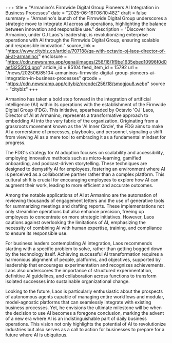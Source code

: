 +++
title = "Armanino's Firmwide Digital Group Pioneers AI Integration in Business Processes"
date = "2025-06-18T06:10:48Z"
draft = false
summary = "Armanino's launch of the Firmwide Digital Group underscores a strategic move to integrate AI across all operations, highlighting the balance between innovation and responsible use."
description = "Discover how Armanino, under OJ Laos's leadership, is revolutionizing enterprise operations with AI through the Firmwide Digital Group, ensuring scalable and responsible innovation."
source_link = "https://www.citybiz.co/article/707188/qa-with-octavio-oj-laos-director-of-ai-at-armanino/"
enclosure = "https://cdn.newsramp.app/genai/images/256/18/1f9be1635ebed10996f0d0aef3255f0d.png"
article_id = 85104
feed_item_id = 15792
url = "/news/202506/85104-armaninos-firmwide-digital-group-pioneers-ai-integration-in-business-processes"
qrcode = "https://cdn.newsramp.app/citybiz/qrcode/256/18/smogjou8.webp"
source = "citybiz"
+++

<p>Armanino has taken a bold step forward in the integration of artificial intelligence (AI) within its operations with the establishment of the Firmwide Digital Group (FDG). This initiative, spearheaded by Octavio 'OJ' Laos, Director of AI at Armanino, represents a transformative approach to embedding AI into the very fabric of the organization. Originating from a grassroots movement known as the 'AI Inner Circle', the FDG aims to make AI a cornerstone of processes, playbooks, and personnel, signaling a shift from viewing AI as a mere tool to embracing it as a fundamental mindset for progress.</p><p>The FDG's strategy for AI adoption focuses on scalability and accessibility, employing innovative methods such as micro-learning, gamified onboarding, and podcast-driven storytelling. These techniques are designed to demystify AI for employees, fostering an environment where AI is perceived as a collaborative partner rather than a complex platform. This cultural shift is crucial for encouraging employees to explore how AI can augment their work, leading to more efficient and accurate outcomes.</p><p>Among the notable applications of AI at Armanino are the automation of reviewing thousands of engagement letters and the use of generative tools for summarizing meetings and drafting reports. These implementations not only streamline operations but also enhance precision, freeing up employees to concentrate on more strategic initiatives. However, Laos cautions against overlooking the limitations of AI, emphasizing the necessity of combining AI with human expertise, training, and compliance to ensure its responsible use.</p><p>For business leaders contemplating AI integration, Laos recommends starting with a specific problem to solve, rather than getting bogged down by the technology itself. Achieving successful AI transformation requires a harmonious alignment of people, platforms, and objectives, supported by leadership that encourages experimentation and recognizes achievements. Laos also underscores the importance of structured experimentation, definitive AI guidelines, and collaboration across functions to transform isolated successes into sustainable organizational change.</p><p>Looking to the future, Laos is particularly enthusiastic about the prospects of autonomous agents capable of managing entire workflows and modular, model-agnostic platforms that can seamlessly integrate with existing business processes. Yet, he envisions the ultimate milestone will be when the decision to use AI becomes a foregone conclusion, marking the advent of a new era where AI is an indistinguishable part of daily business operations. This vision not only highlights the potential of AI to revolutionize industries but also serves as a call to action for businesses to prepare for a future where AI is ubiquitous.</p>